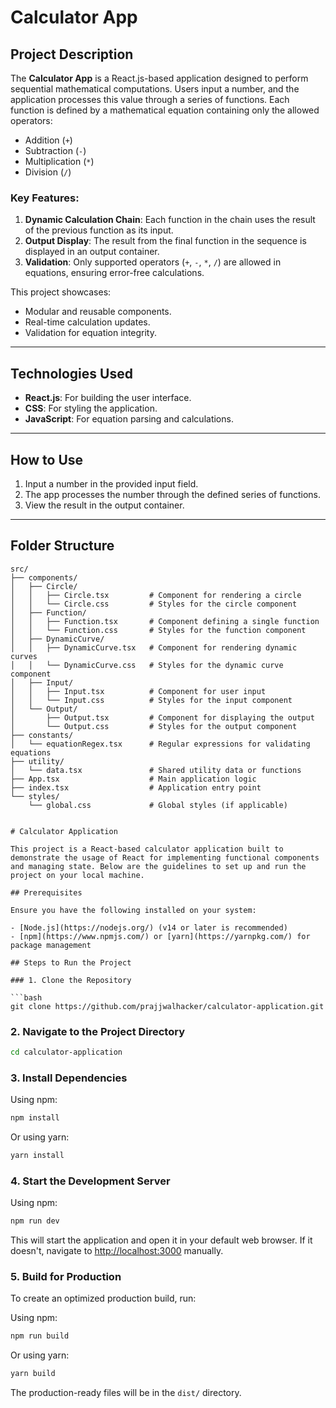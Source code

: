 # Calculator App

## Project Description

The **Calculator App** is a React.js-based application designed to perform sequential mathematical computations. Users input a number, and the application processes this value through a series of functions. Each function is defined by a mathematical equation containing only the allowed operators:

- Addition (`+`)
- Subtraction (`-`)
- Multiplication (`*`)
- Division (`/`)

### Key Features:
1. **Dynamic Calculation Chain**: Each function in the chain uses the result of the previous function as its input.
2. **Output Display**: The result from the final function in the sequence is displayed in an output container.
3. **Validation**: Only supported operators (`+`, `-`, `*`, `/`) are allowed in equations, ensuring error-free calculations.

This project showcases:
- Modular and reusable components.
- Real-time calculation updates.
- Validation for equation integrity.

---

## Technologies Used
- **React.js**: For building the user interface.
- **CSS**: For styling the application.
- **JavaScript**: For equation parsing and calculations.

---

## How to Use
1. Input a number in the provided input field.
2. The app processes the number through the defined series of functions.
3. View the result in the output container.

---

## Folder Structure
```plaintext
src/
├── components/
│   ├── Circle/
│   │   ├── Circle.tsx         # Component for rendering a circle
│   │   └── Circle.css         # Styles for the circle component
│   ├── Function/
│   │   ├── Function.tsx       # Component defining a single function
│   │   └── Function.css       # Styles for the function component
│   ├── DynamicCurve/
│   │   ├── DynamicCurve.tsx   # Component for rendering dynamic curves
│   │   └── DynamicCurve.css   # Styles for the dynamic curve component
│   ├── Input/
│   │   ├── Input.tsx          # Component for user input
│   │   └── Input.css          # Styles for the input component
│   └── Output/
│       ├── Output.tsx         # Component for displaying the output
│       └── Output.css         # Styles for the output component
├── constants/
│   └── equationRegex.tsx      # Regular expressions for validating equations
├── utility/
│   └── data.tsx               # Shared utility data or functions
├── App.tsx                    # Main application logic
├── index.tsx                  # Application entry point
└── styles/
    └── global.css             # Global styles (if applicable)


# Calculator Application

This project is a React-based calculator application built to demonstrate the usage of React for implementing functional components and managing state. Below are the guidelines to set up and run the project on your local machine.

## Prerequisites

Ensure you have the following installed on your system:

- [Node.js](https://nodejs.org/) (v14 or later is recommended)
- [npm](https://www.npmjs.com/) or [yarn](https://yarnpkg.com/) for package management

## Steps to Run the Project

### 1. Clone the Repository

```bash
git clone https://github.com/prajjwalhacker/calculator-application.git
```

### 2. Navigate to the Project Directory

```bash
cd calculator-application
```

### 3. Install Dependencies

Using npm:
```bash
npm install
```

Or using yarn:
```bash
yarn install
```

### 4. Start the Development Server

Using npm:
```bash
npm run dev
```



This will start the application and open it in your default web browser. If it doesn't, navigate to [http://localhost:3000](http://localhost:3000) manually.

### 5. Build for Production

To create an optimized production build, run:

Using npm:
```bash
npm run build
```

Or using yarn:
```bash
yarn build
```

The production-ready files will be in the `dist/` directory.



